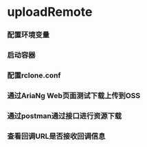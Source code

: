 # uploadRemote 


### 配置环境变量



### 启动容器


### 配置rclone.conf



### 通过AriaNg Web页面测试下载上传到OSS


### 通过postman通过接口进行资源下载



### 查看回调URL是否接收回调信息



